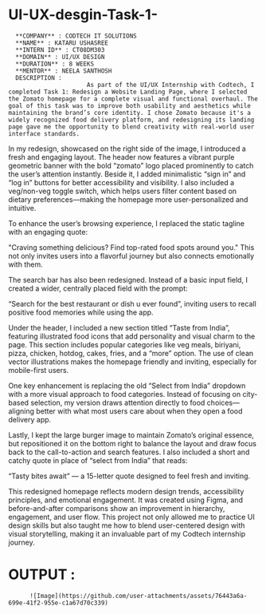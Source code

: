 # UI-UX-desgin-Task-1-



      **COMPANY** : CODTECH IT SOLUTIONS 
      **NAME** : KATARU USHASREE 
      **INTERN ID** : CT08DM303
      **DOMAIN** : UI/UX DESIGN 
      **DURATION** : 8 WEEKS 
      **MENTOR** : NEELA SANTHOSH
      DESCRIPTION : 
                          As part of the UI/UX Internship with Codtech, I completed Task 1: Redesign a Website Landing Page, where I selected the Zomato homepage for a complete visual and functional overhaul. The goal of this task was to improve both usability and aesthetics while maintaining the brand’s core identity. I chose Zomato because it's a widely recognized food delivery platform, and redesigning its landing page gave me the opportunity to blend creativity with real-world user interface standards.

In my redesign, showcased on the right side of the image, I introduced a fresh and engaging layout. The header now features a vibrant purple geometric banner with the bold “zomato” logo placed prominently to catch the user’s attention instantly. Beside it, I added minimalistic “sign in” and “log in” buttons for better accessibility and visibility. I also included a veg/non-veg toggle switch, which helps users filter content based on dietary preferences—making the homepage more user-personalized and intuitive.

To enhance the user’s browsing experience, I replaced the static tagline with an engaging quote:

"Craving something delicious? Find top-rated food spots around you."
This not only invites users into a flavorful journey but also connects emotionally with them.

The search bar has also been redesigned. Instead of a basic input field, I created a wider, centrally placed field with the prompt:

“Search for the best restaurant or dish u ever found”,
inviting users to recall positive food memories while using the app.

Under the header, I included a new section titled “Taste from India”, featuring illustrated food icons that add personality and visual charm to the page. This section includes popular categories like veg meals, biriyani, pizza, chicken, hotdog, cakes, fries, and a “more” option. The use of clean vector illustrations makes the homepage friendly and inviting, especially for mobile-first users.

One key enhancement is replacing the old “Select from India” dropdown with a more visual approach to food categories. Instead of focusing on city-based selection, my version draws attention directly to food choices—aligning better with what most users care about when they open a food delivery app.

Lastly, I kept the large burger image to maintain Zomato’s original essence, but repositioned it on the bottom right to balance the layout and draw focus back to the call-to-action and search features. I also included a short and catchy quote in place of “select from India” that reads:

“Tasty bites await” — a 15-letter quote designed to feel fresh and inviting.

This redesigned homepage reflects modern design trends, accessibility principles, and emotional engagement. It was created using Figma, and before-and-after comparisons show an improvement in hierarchy, engagement, and user flow. This project not only allowed me to practice UI design skills but also taught me how to blend user-centered design with visual storytelling, making it an invaluable part of my Codtech internship journey.


# OUTPUT : 

          ![Image](https://github.com/user-attachments/assets/76443a6a-699e-41f2-955e-c1a67d70c339)






          

